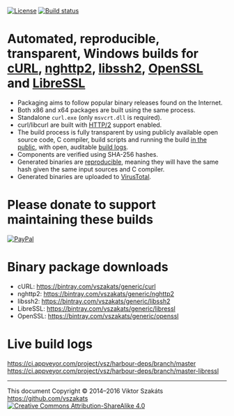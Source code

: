 [![License](https://img.shields.io/badge/license-MIT-blue.svg)](LICENSE.txt)
[![Build status](https://ci.appveyor.com/api/projects/status/4bx4006pge6jbqch/branch/master?svg=true)](https://ci.appveyor.com/project/vsz/harbour-deps/branch/master)

# Automated, reproducible, transparent, Windows builds for [cURL](https://curl.haxx.se/), [nghttp2](https://nghttp2.org/), [libssh2](https://github.com/libssh2/libssh2), [OpenSSL](https://www.openssl.org/) and [LibreSSL](http://www.libressl.org/)

  - Packaging aims to follow popular binary releases found on the Internet.
  - Both x86 and x64 packages are built using the same process.
  - Standalone `curl.exe` (only `msvcrt.dll` is required).
  - curl/libcurl are built with [HTTP/2](https://en.wikipedia.org/wiki/HTTP/2) support enabled.
  - The build process is fully transparent by using publicly available
    open source code, C compiler, build scripts and running the
    build [in the public](https://ci.appveyor.com/project/vsz/harbour-deps),
    with open, auditable [build logs](https://ci.appveyor.com/project/vsz/harbour-deps/branch/master).
  - Components are verified using SHA-256 hashes.
  - Generated binaries are [reproducible](https://reproducible-builds.org), meaning
    they will have the same hash given the same input sources and C compiler.
  - Generated binaries are uploaded to [VirusTotal](https://www.virustotal.com/).

# Please donate to support maintaining these builds

  [![PayPal](https://www.paypalobjects.com/webstatic/i/logo/rebrand/ppcom.svg)](https://www.paypal.com/cgi-bin/webscr?cmd=_s-xclick&hosted_button_id=BPSZQYKXMQJYG)

# Binary package downloads

  * cURL: <https://bintray.com/vszakats/generic/curl>
  * nghttp2: <https://bintray.com/vszakats/generic/nghttp2>
  * libssh2: <https://bintray.com/vszakats/generic/libssh2>
  * LibreSSL: <https://bintray.com/vszakats/generic/libressl>
  * OpenSSL: <https://bintray.com/vszakats/generic/openssl>

# Live build logs

  <https://ci.appveyor.com/project/vsz/harbour-deps/branch/master>
  <https://ci.appveyor.com/project/vsz/harbour-deps/branch/master-libressl>

---
This document Copyright &copy;&nbsp;2014&ndash;2016 Viktor Szakáts <https://github.com/vszakats><br />
[![Creative Commons Attribution-ShareAlike 4.0](https://rawgit.com/cc-icons/cc-icons/master/fonts/cc-icons-svg/small.by-sa.svg)](https://creativecommons.org/licenses/by-sa/4.0/)
